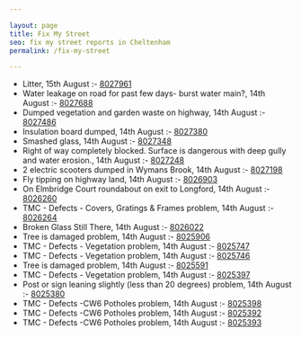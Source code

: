 ```yaml
---

layout: page
title: Fix My Street
seo: fix my street reports in Cheltenham
permalink: /fix-my-street

---
```


<!-- fix_marker starts -->

- Litter, 15th August :- [8027961](https://www.fixmystreet.com/report/8027961)
- Water leakage on road for past few days- burst water main?, 14th August :- [8027688](https://www.fixmystreet.com/report/8027688)
- Dumped vegetation and garden waste on highway, 14th August :- [8027486](https://www.fixmystreet.com/report/8027486)
- Insulation board dumped, 14th August :- [8027380](https://www.fixmystreet.com/report/8027380)
- Smashed glass, 14th August :- [8027348](https://www.fixmystreet.com/report/8027348)
- Right of way completely blocked. Surface is dangerous with deep gully and water erosion., 14th August :- [8027248](https://www.fixmystreet.com/report/8027248)
- 2 electric scooters dumped in Wymans Brook, 14th August :- [8027198](https://www.fixmystreet.com/report/8027198)
- Fly tipping on highway land, 14th August :- [8026903](https://www.fixmystreet.com/report/8026903)
- On Elmbridge Court roundabout on exit to Longford, 14th August :- [8026260](https://www.fixmystreet.com/report/8026260)
- TMC - Defects - Covers, Gratings & Frames problem, 14th August :- [8026264](https://www.fixmystreet.com/report/8026264)
- Broken Glass Still There, 14th August :- [8026022](https://www.fixmystreet.com/report/8026022)
- Tree is damaged problem, 14th August :- [8025906](https://www.fixmystreet.com/report/8025906)
- TMC - Defects - Vegetation problem, 14th August :- [8025747](https://www.fixmystreet.com/report/8025747)
- TMC - Defects - Vegetation problem, 14th August :- [8025746](https://www.fixmystreet.com/report/8025746)
- Tree is damaged problem, 14th August :- [8025591](https://www.fixmystreet.com/report/8025591)
- TMC - Defects - Vegetation problem, 14th August :- [8025397](https://www.fixmystreet.com/report/8025397)
- Post or sign leaning slightly (less than 20 degrees) problem, 14th August :- [8025380](https://www.fixmystreet.com/report/8025380)
- TMC - Defects -CW6 Potholes  problem, 14th August :- [8025398](https://www.fixmystreet.com/report/8025398)
- TMC - Defects -CW6 Potholes  problem, 14th August :- [8025392](https://www.fixmystreet.com/report/8025392)
- TMC - Defects -CW6 Potholes  problem, 14th August :- [8025393](https://www.fixmystreet.com/report/8025393)

<!-- fix_marker ends -->